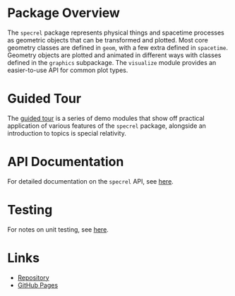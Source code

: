 # Package Overview
The `specrel` package represents physical things and spacetime processes as geometric objects that can be transformed and plotted. Most core geometry classes are defined in `geom`, with a few extra defined in `spacetime`. Geometry objects are plotted and animated in different ways with classes defined in the `graphics` subpackage. The `visualize` module provides an easier-to-use API for common plot types.

# Guided Tour
The [guided tour](guided_tour) is a series of demo modules that show off practical application of various features of the `specrel` package, alongside an introduction to topics is special relativity.

# API Documentation
For detailed documentation on the `specrel` API, see [here](api/specrel).

# Testing
For notes on unit testing, see [here](testing.md).

# Links
- [Repository](https://github.com/johanngan/special_relativity/tree/master/docs)
- [GitHub Pages](https://johanngan.github.io/special_relativity/)